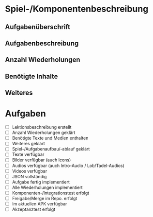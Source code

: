 # Spiel-/Komponentenbeschreibung

## Aufgabenüberschrift


## Aufgabenbeschreibung


## Anzahl Wiederholungen


## Benötigte Inhalte


## Weiteres


# Aufgaben
* [ ]  Lektionsbeschreibung erstellt
* [ ]  Anzahl Wiederholungen geklärt
* [ ]  Benötigte Texte und Medien enthalten
* [ ]  Weiteres geklärt
* [ ]  Spiel-/Aufgabenaufbau/-ablauf geklärt
* [ ]  Texte verfügbar
* [ ]  Bilder verfügbar (auch Icons)
* [ ]  Audios verfügbar (auch Intro-Audio / Lob/Tadel-Audios)
* [ ]  Videos verfügbar
* [ ]  JSON vollständig
* [ ]  Aufgabe fertig implementiert
* [ ]  Alle Wiederholungen implementiert
* [ ]  Komponenten-/Integrationstest erfolgt
* [ ]  Freigabe/Merge im Repo. erfolgt
* [ ]  Im aktuellen APK verfügbar
* [ ]  Akzeptanztest erfolgt
